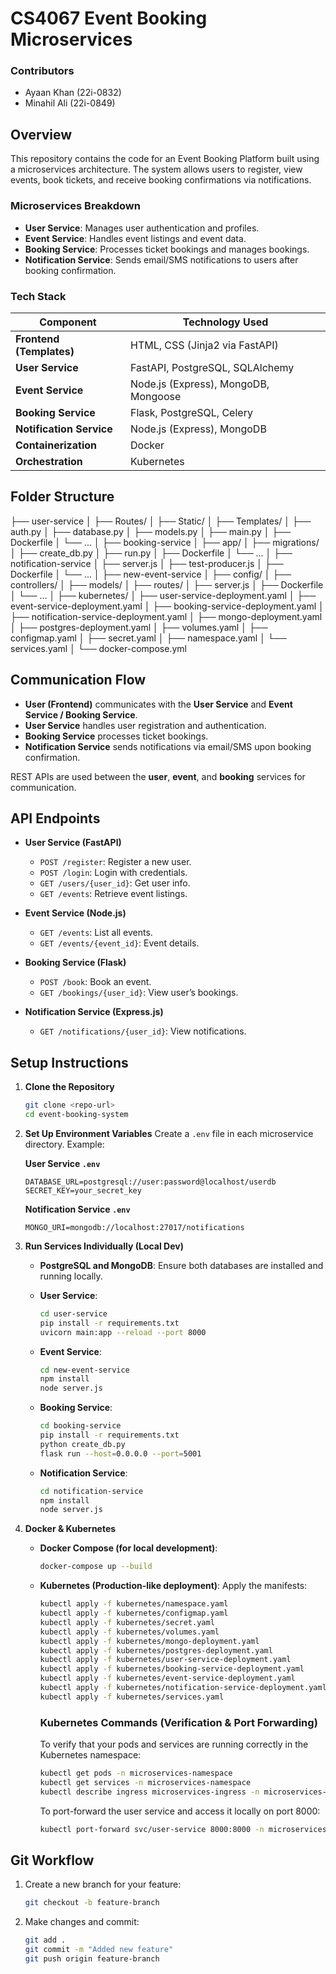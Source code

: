 # CS4067 Event Booking Microservices

### Contributors
- Ayaan Khan (22i-0832)
- Minahil Ali (22i-0849)

## Overview
This repository contains the code for an Event Booking Platform built using a microservices architecture. The system allows users to register, view events, book tickets, and receive booking confirmations via notifications.

### Microservices Breakdown
- **User Service**: Manages user authentication and profiles.
- **Event Service**: Handles event listings and event data.
- **Booking Service**: Processes ticket bookings and manages bookings.
- **Notification Service**: Sends email/SMS notifications to users after booking confirmation.

### Tech Stack

| Component          | Technology Used                      |
|--------------------|--------------------------------------|
| **Frontend (Templates)** | HTML, CSS (Jinja2 via FastAPI)   |
| **User Service**   | FastAPI, PostgreSQL, SQLAlchemy      |
| **Event Service**  | Node.js (Express), MongoDB, Mongoose|
| **Booking Service**| Flask, PostgreSQL, Celery           |
| **Notification Service** | Node.js (Express), MongoDB |
| **Containerization** | Docker                            |
| **Orchestration**  | Kubernetes                          |

## Folder Structure

├── user-service
│ ├── Routes/
│ ├── Static/
│ ├── Templates/
│ ├── auth.py
│ ├── database.py
│ ├── models.py
│ ├── main.py
│ ├── Dockerfile
│ └── ...
│
├── booking-service
│ ├── app/
│ ├── migrations/
│ ├── create_db.py
│ ├── run.py
│ ├── Dockerfile
│ └── ...
│
├── notification-service
│ ├── server.js
│ ├── test-producer.js
│ ├── Dockerfile
│ └── ...
│
├── new-event-service
│ ├── config/
│ ├── controllers/
│ ├── models/
│ ├── routes/
│ ├── server.js
│ ├── Dockerfile
│ └── ...
│
├── kubernetes/
│ ├── user-service-deployment.yaml
│ ├── event-service-deployment.yaml
│ ├── booking-service-deployment.yaml
│ ├── notification-service-deployment.yaml
│ ├── mongo-deployment.yaml
│ ├── postgres-deployment.yaml
│ ├── volumes.yaml
│ ├── configmap.yaml
│ ├── secret.yaml
│ ├── namespace.yaml
│ └── services.yaml
│
└── docker-compose.yml


## Communication Flow

- **User (Frontend)** communicates with the **User Service** and **Event Service / Booking Service**.
- **User Service** handles user registration and authentication.
- **Booking Service** processes ticket bookings.
- **Notification Service** sends notifications via email/SMS upon booking confirmation.
  
REST APIs are used between the **user**, **event**, and **booking** services for communication.

## API Endpoints

- **User Service (FastAPI)**
  - `POST /register`: Register a new user.
  - `POST /login`: Login with credentials.
  - `GET /users/{user_id}`: Get user info.
  - `GET /events`: Retrieve event listings.

- **Event Service (Node.js)**
  - `GET /events`: List all events.
  - `GET /events/{event_id}`: Event details.

- **Booking Service (Flask)**
  - `POST /book`: Book an event.
  - `GET /bookings/{user_id}`: View user’s bookings.

- **Notification Service (Express.js)**
  - `GET /notifications/{user_id}`: View notifications.

## Setup Instructions

1. **Clone the Repository**
    ```bash
    git clone <repo-url>
    cd event-booking-system
    ```

2. **Set Up Environment Variables**
    Create a `.env` file in each microservice directory. Example:

    **User Service `.env`**
    ```
    DATABASE_URL=postgresql://user:password@localhost/userdb
    SECRET_KEY=your_secret_key
    ```

    **Notification Service `.env`**
    ```
    MONGO_URI=mongodb://localhost:27017/notifications
    ```

3. **Run Services Individually (Local Dev)**

    - **PostgreSQL and MongoDB**: Ensure both databases are installed and running locally.

    - **User Service**:
      ```bash
      cd user-service
      pip install -r requirements.txt
      uvicorn main:app --reload --port 8000
      ```

    - **Event Service**:
      ```bash
      cd new-event-service
      npm install
      node server.js
      ```

    - **Booking Service**:
      ```bash
      cd booking-service
      pip install -r requirements.txt
      python create_db.py
      flask run --host=0.0.0.0 --port=5001
      ```

    - **Notification Service**:
      ```bash
      cd notification-service
      npm install
      node server.js
      ```

4. **Docker & Kubernetes**

    - **Docker Compose (for local development)**:
      ```bash
      docker-compose up --build
      ```

    - **Kubernetes (Production-like deployment)**:
      Apply the manifests:
      ```bash
      kubectl apply -f kubernetes/namespace.yaml
      kubectl apply -f kubernetes/configmap.yaml
      kubectl apply -f kubernetes/secret.yaml
      kubectl apply -f kubernetes/volumes.yaml
      kubectl apply -f kubernetes/mongo-deployment.yaml
      kubectl apply -f kubernetes/postgres-deployment.yaml
      kubectl apply -f kubernetes/user-service-deployment.yaml
      kubectl apply -f kubernetes/booking-service-deployment.yaml
      kubectl apply -f kubernetes/event-service-deployment.yaml
      kubectl apply -f kubernetes/notification-service-deployment.yaml
      kubectl apply -f kubernetes/services.yaml
      ```
      ### Kubernetes Commands (Verification & Port Forwarding)
      To verify that your pods and services are running correctly in the Kubernetes namespace:

      ```bash
      kubectl get pods -n microservices-namespace
      kubectl get services -n microservices-namespace
      kubectl describe ingress microservices-ingress -n microservices-namespace
      ```
      To port-forward the user service and access it locally on port 8000:
      
      ```bash
      kubectl port-forward svc/user-service 8000:8000 -n microservices-namespace
      ```


## Git Workflow

1. Create a new branch for your feature:
    ```bash
    git checkout -b feature-branch
    ```

2. Make changes and commit:
    ```bash
    git add .
    git commit -m "Added new feature"
    git push origin feature-branch
    ```
